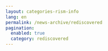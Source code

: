 ```yaml
---
layout: categories-rism-info
lang: en
permalink: /news-archive/rediscovered
pagination: 
  enabled: true
  category: rediscovered
---
```

